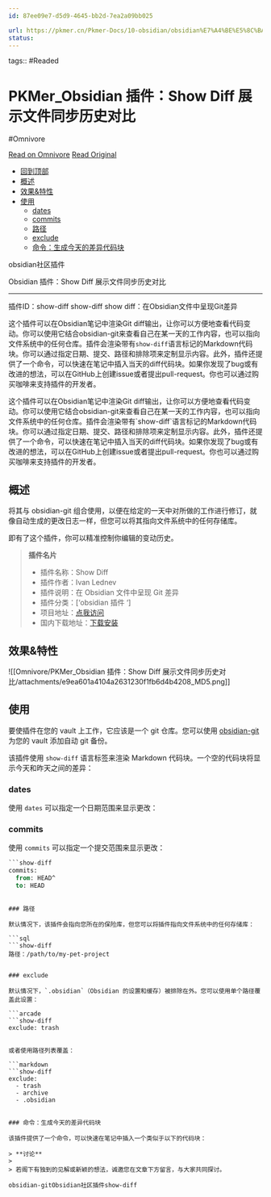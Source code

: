 ```yaml
---
id: 87ee09e7-d5d9-4645-bb2d-7ea2a09bb025

url: https://pkmer.cn/Pkmer-Docs/10-obsidian/obsidian%E7%A4%BE%E5%8C%BA%E6%8F%92%E4%BB%B6/show-diff/
status:
---
```



tags::  #Readed 

# PKMer_Obsidian 插件：Show Diff 展示文件同步历史对比
#Omnivore

[Read on Omnivore](https://omnivore.app/me/pk-mer-obsidian-show-diff-191e6382625)
[Read Original](https://pkmer.cn/Pkmer-Docs/10-obsidian/obsidian%E7%A4%BE%E5%8C%BA%E6%8F%92%E4%BB%B6/show-diff/)

* [回到顶部](#回到顶部)
* [概述](#概述)
* [效果&特性](#效果特性)
* [使用](#使用)  
   * [dates](#dates)  
   * [commits](#commits)  
   * [路径](#路径)  
   * [exclude](#exclude)  
   * [命令：生成今天的差异代码块](#命令生成今天的差异代码块)

obsidian社区插件

Obsidian 插件：Show Diff 展示文件同步历史对比 

---

 插件ID：show-diff show-diff show diff：在Obsidian文件中呈现Git差异

这个插件可以在Obsidian笔记中渲染Git diff输出，让你可以方便地查看代码变动。你可以使用它结合obsidian-git来查看自己在某一天的工作内容，也可以指向文件系统中的任何仓库。插件会渲染带有`show-diff`语言标记的Markdown代码块。你可以通过指定日期、提交、路径和排除项来定制显示内容。此外，插件还提供了一个命令，可以快速在笔记中插入当天的diff代码块。如果你发现了bug或有改进的想法，可以在GitHub上创建issue或者提出pull-request。你也可以通过购买咖啡来支持插件的开发者。

 这个插件可以在Obsidian笔记中渲染Git diff输出，让你可以方便地查看代码变动。你可以使用它结合obsidian-git来查看自己在某一天的工作内容，也可以指向文件系统中的任何仓库。插件会渲染带有\`show-diff\`语言标记的Markdown代码块。你可以通过指定日期、提交、路径和排除项来定制显示内容。此外，插件还提供了一个命令，可以快速在笔记中插入当天的diff代码块。如果你发现了bug或有改进的想法，可以在GitHub上创建issue或者提出pull-request。你也可以通过购买咖啡来支持插件的开发者。

## 概述

将其与 obsidian-git 组合使用，以便在给定的一天中对所做的工作进行修订，就像自动生成的更改日志一样，但您可以将其指向文件系统中的任何存储库。

即有了这个插件，你可以精准控制你编辑的变动历史。

> **插件名片**
> 
> * 插件名称：Show Diff
> * 插件作者：Ivan Lednev
> * 插件说明：在 Obsidian 文件中呈现 Git 差异
> * 插件分类：\[‘obsidian 插件 ‘\]
> * 项目地址：[点我访问](https://github.com/ivan-lednev/obsidian-automatic-changelog)
> * 国内下载地址：[下载安装](https://pkmer.cn/products/plugin/pluginMarket/?show-diff)

## 效果&特性

![[Omnivore/PKMer_Obsidian 插件：Show Diff 展示文件同步历史对比/attachments/e9ea601a4104a2631230f1fb6d4b4208_MD5.png]]

## 使用

要使插件在您的 vault 上工作，它应该是一个 git 仓库。您可以使用 [obsidian-git](https://pkmer.cn/Pkmer-Docs/10-obsidian/obsidian%E7%A4%BE%E5%8C%BA%E6%8F%92%E4%BB%B6/obsidian-git) 为您的 vault 添加自动 git 备份。

该插件使用 `show-diff` 语言标签来渲染 Markdown 代码块。一个空的代码块将显示今天和昨天之间的差异：

### dates

使用 `dates` 可以指定一个日期范围来显示更改：

### commits

使用 `commits` 可以指定一个提交范围来显示更改：

```sql
```show-diff
commits:
  from: HEAD^
  to: HEAD
```
```

### 路径

默认情况下，该插件会指向您所在的保险库，但您可以将插件指向文件系统中的任何存储库：

```sql
```show-diff
路径：/path/to/my-pet-project
```
```

### exclude

默认情况下，`.obsidian`（Obsidian 的设置和缓存）被排除在外。您可以使用单个路径覆盖此设置：

```arcade
```show-diff
exclude: trash
```
```

或者使用路径列表覆盖：

```markdown
```show-diff
exclude:
  - trash
  - archive
  - .obsidian
```
```

### 命令：生成今天的差异代码块

该插件提供了一个命令，可以快速在笔记中插入一个类似于以下的代码块：

> **讨论**
> 
> 若阁下有独到的见解或新颖的想法，诚邀您在文章下方留言，与大家共同探讨。

obsidian-gitObsidian社区插件show-diff

